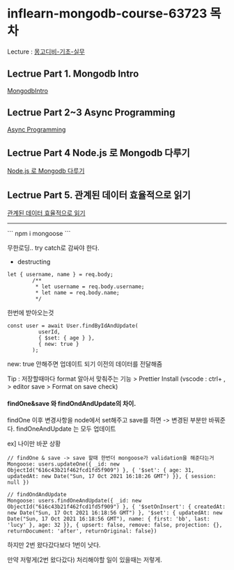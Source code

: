 # inflearn-mongodb-course-63723 목차

Lecture : [몽고디비-기초-실무](https://www.inflearn.com/course/c/dashboard)

## Lectrue Part 1. Mongodb Intro

[MongodbIntro](https://github.com/lucy74310/inflearn-mongodb-course-63723/tree/main/MongodbIntro.md)

## Lectrue Part 2~3 Async Programming

[Async Programming](https://github.com/lucy74310/inflearn-mongodb-course-63723/tree/main/AsyncProgramming.md)

## Lectrue Part 4 Node.js 로 Mongodb 다루기

[Node.js 로 Mongodb 다루기](https://github.com/lucy74310/inflearn-mongodb-course-63723/tree/main/RestfulAPIIntro.md)

## Lectrue Part 5. 관계된 데이터 효율적으로 읽기

[관계된 데이터 효율적으로 읽기](https://github.com/lucy74310/inflearn-mongodb-course-63723/tree/main/RelatedDataManagingInMongoDB.md)

<hr>
```
npm i mongoose
```

무한로딩..
try
catch로 감싸야 한다.

- destructing

```
let { username, name } = req.body;
        /**
         * let username = req.body.username;
         * let name = req.body.name;
         */
```

한번에 받아오는것

```
const user = await User.findByIdAndUpdate(
          userId,
          { $set: { age } },
          { new: true }
        );
```

new: true 안해주면 업데이트 되기 이전의 데이터를 전달해줌

Tip : 저장할때마다 format 알아서 맞춰주는 기능 > Prettier Install
(vscode : ctrl+ , > editor save > Format on save check)

#### findOne&save 와 findOndAndUpdate의 차이.

findOne 이후 변경사항을 node에서 set해주고 save를 하면 -> 변경된 부분만 바꿔준다.
findOneAndUpdate 는 모두 업데이트

ex] 나이만 바꾼 상황

```
// findOne & save -> save 할때 한번더 mongoose가 validation을 해준다는거
Mongoose: users.updateOne({ _id: new ObjectId("616c43b21f462fcd1fd5f909") }, { '$set': { age: 31, updatedAt: new Date("Sun, 17 Oct 2021 16:18:26 GMT") }}, { session: null })

// findOndAndUpdate
Mongoose: users.findOneAndUpdate({ _id: new ObjectId("616c43b21f462fcd1fd5f909") }, { '$setOnInsert': { createdAt: new Date("Sun, 17 Oct 2021 16:18:56 GMT") }, '$set': { updatedAt: new Date("Sun, 17 Oct 2021 16:18:56 GMT"), name: { first: 'bb', last: 'lucy' }, age: 32 }}, { upsert: false, remove: false, projection: {}, returnDocument: 'after', returnOriginal: false})
```

하지만 2번 왔다갔다보다 1번이 낫다.

만약 저렇게(2번 왔다갔다) 처리해야할 일이 있을때는 저렇게.
